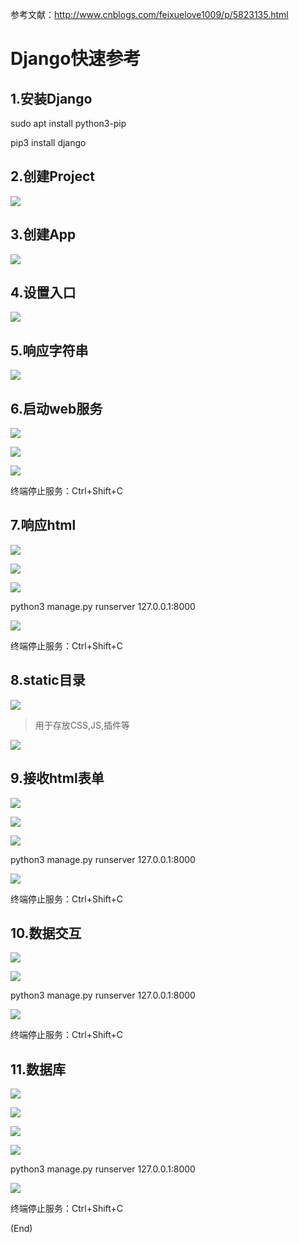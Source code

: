 参考文献：http://www.cnblogs.com/feixuelove1009/p/5823135.html

# Django快速参考

## 1.安装Django

sudo apt install python3-pip

pip3 install django

## 2.创建Project

![](images/44b9cf42.png)

## 3.创建App

![](images/788fbf30.png)

## 4.设置入口

![](images/b55f603e.png)

## 5.响应字符串

![](images/9c8e5314.png)

## 6.启动web服务

![](images/93e91e8d.png)

![](images/ffc1c44c.png)

![](images/54b49a79.png)

终端停止服务：Ctrl+Shift+C

## 7.响应html

![](images/90e317f6.png)

![](images/e979a32f.png)

![](images/93775d28.png)

python3 manage.py runserver 127.0.0.1:8000

![](images/da906eae.png)

终端停止服务：Ctrl+Shift+C

## 8.static目录

![](images/bbf668b8.png)
> 用于存放CSS,JS,插件等

![](images/9e4c463f.png)

## 9.接收html表单

![](images/e9fc889b.png)

![](images/d4d91a14.png)

![](images/aa64f39b.png)

python3 manage.py runserver 127.0.0.1:8000

![](images/056a1d0f.png)

终端停止服务：Ctrl+Shift+C

## 10.数据交互

![](images/182b8fae.png)

![](images/12f587c8.png)

python3 manage.py runserver 127.0.0.1:8000

![](images/78a0b160.png)

终端停止服务：Ctrl+Shift+C

## 11.数据库

![](images/b1404b63.png)

![](images/ec71b316.png)

![](images/118536e9.png)

![](images/5e3aed93.png)

python3 manage.py runserver 127.0.0.1:8000

![](images/5d0682e3.png)

终端停止服务：Ctrl+Shift+C

(End)